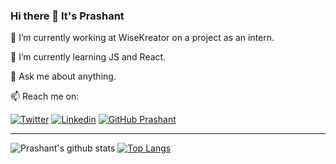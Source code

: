 ### Hi there 👋 It's Prashant 

🔭 I’m currently working at WiseKreator on a project as an intern.

🌱 I’m currently learning JS and React.

💬 Ask me about anything.

📫 Reach me on:

[![Twitter](https://img.shields.io/twitter/follow/Prashant8057152?style=social)](https://twitter.com/Prashant8057152/)  [![Linkedin](https://img.shields.io/badge/-LinkedIn-0073b1?style=social&logo=Linkedin&link=https://www.linkedin.com/in/prashantpandey9/)](https://www.linkedin.com/in/prashantpandey9/) [![GitHub Prashant](https://img.shields.io/github/followers/prashantpandey9?label=follow&style=social)](https://github.com/prashantpandey9)
_________________________________________________________________

 ![Prashant's github stats](https://github-readme-stats.vercel.app/api?username=prashantpandey9&show_icons=true&count_private=true&include_all_commits=true)   [![Top Langs](https://github-readme-stats.vercel.app/api/top-langs/?username=prashantpandey9&layout=compact)](https://github.com/prasahantpandey9/)     
